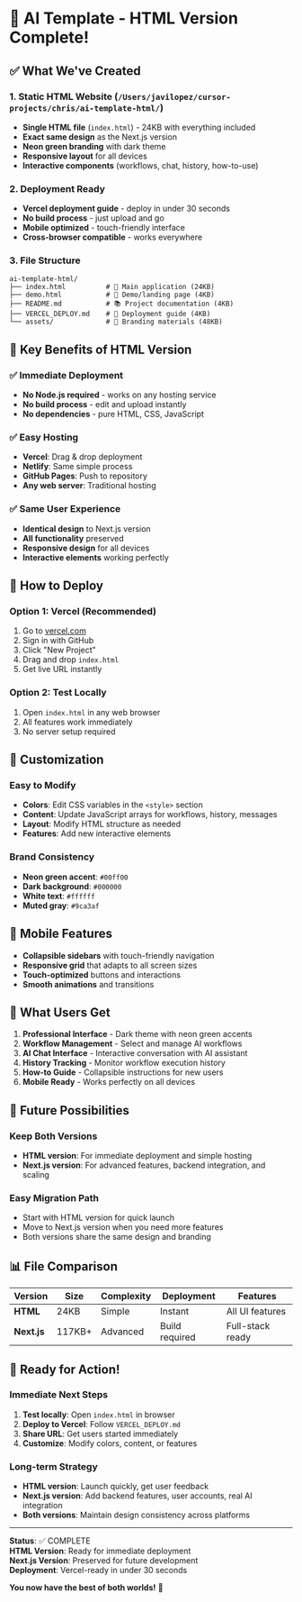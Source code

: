 # 🎉 AI Template - HTML Version Complete!

## ✅ What We've Created

### 1. **Static HTML Website** (`/Users/javilopez/cursor-projects/chris/ai-template-html/`)
- **Single HTML file** (`index.html`) - 24KB with everything included
- **Exact same design** as the Next.js version
- **Neon green branding** with dark theme
- **Responsive layout** for all devices
- **Interactive components** (workflows, chat, history, how-to-use)

### 2. **Deployment Ready**
- **Vercel deployment guide** - deploy in under 30 seconds
- **No build process** - just upload and go
- **Mobile optimized** - touch-friendly interface
- **Cross-browser compatible** - works everywhere

### 3. **File Structure**
```
ai-template-html/
├── index.html          # 🚀 Main application (24KB)
├── demo.html           # 📖 Demo/landing page (4KB)
├── README.md           # 📚 Project documentation (4KB)
├── VERCEL_DEPLOY.md    # 🚀 Deployment guide (4KB)
└── assets/             # 🎨 Branding materials (48KB)
```

## 🎯 Key Benefits of HTML Version

### ✅ **Immediate Deployment**
- **No Node.js required** - works on any hosting service
- **No build process** - edit and upload instantly
- **No dependencies** - pure HTML, CSS, JavaScript

### ✅ **Easy Hosting**
- **Vercel**: Drag & drop deployment
- **Netlify**: Same simple process
- **GitHub Pages**: Push to repository
- **Any web server**: Traditional hosting

### ✅ **Same User Experience**
- **Identical design** to Next.js version
- **All functionality** preserved
- **Responsive design** for all devices
- **Interactive elements** working perfectly

## 🚀 How to Deploy

### **Option 1: Vercel (Recommended)**
1. Go to [vercel.com](https://vercel.com)
2. Sign in with GitHub
3. Click "New Project"
4. Drag and drop `index.html`
5. Get live URL instantly

### **Option 2: Test Locally**
1. Open `index.html` in any web browser
2. All features work immediately
3. No server setup required

## 🔧 Customization

### **Easy to Modify**
- **Colors**: Edit CSS variables in the `<style>` section
- **Content**: Update JavaScript arrays for workflows, history, messages
- **Layout**: Modify HTML structure as needed
- **Features**: Add new interactive elements

### **Brand Consistency**
- **Neon green accent**: `#00ff00`
- **Dark background**: `#000000`
- **White text**: `#ffffff`
- **Muted gray**: `#9ca3af`

## 📱 Mobile Features

- **Collapsible sidebars** with touch-friendly navigation
- **Responsive grid** that adapts to all screen sizes
- **Touch-optimized** buttons and interactions
- **Smooth animations** and transitions

## 🌟 What Users Get

1. **Professional Interface** - Dark theme with neon green accents
2. **Workflow Management** - Select and manage AI workflows
3. **AI Chat Interface** - Interactive conversation with AI assistant
4. **History Tracking** - Monitor workflow execution history
5. **How-to Guide** - Collapsible instructions for new users
6. **Mobile Ready** - Works perfectly on all devices

## 🔮 Future Possibilities

### **Keep Both Versions**
- **HTML version**: For immediate deployment and simple hosting
- **Next.js version**: For advanced features, backend integration, and scaling

### **Easy Migration Path**
- Start with HTML version for quick launch
- Move to Next.js version when you need more features
- Both versions share the same design and branding

## 📊 File Comparison

| Version | Size | Complexity | Deployment | Features |
|---------|------|------------|------------|----------|
| **HTML** | 24KB | Simple | Instant | All UI features |
| **Next.js** | 117KB+ | Advanced | Build required | Full-stack ready |

## 🎯 Ready for Action!

### **Immediate Next Steps**
1. **Test locally**: Open `index.html` in browser
2. **Deploy to Vercel**: Follow `VERCEL_DEPLOY.md`
3. **Share URL**: Get users started immediately
4. **Customize**: Modify colors, content, or features

### **Long-term Strategy**
- **HTML version**: Launch quickly, get user feedback
- **Next.js version**: Add backend features, user accounts, real AI integration
- **Both versions**: Maintain design consistency across platforms

---

**Status**: ✅ COMPLETE  
**HTML Version**: Ready for immediate deployment  
**Next.js Version**: Preserved for future development  
**Deployment**: Vercel-ready in under 30 seconds  

**You now have the best of both worlds!** 🎉
